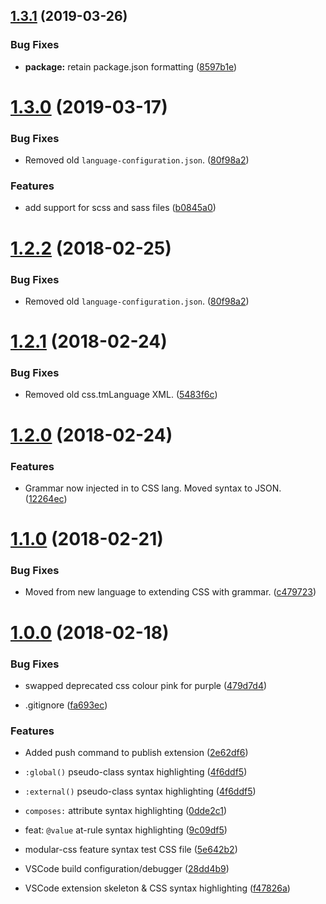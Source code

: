 ## [1.3.1](https://github.com/AndrewLeedham/vscode-modular-css/compare/v1.3.0...v1.3.1) (2019-03-26)


### Bug Fixes

* **package:** retain package.json formatting ([8597b1e](https://github.com/AndrewLeedham/vscode-modular-css/commit/8597b1e))

# [1.3.0](https://github.com/AndrewLeedham/vscode-modular-css/compare/v1.2.2...v1.3.0) (2019-03-17)


### Bug Fixes

* Removed old `language-configuration.json`. ([80f98a2](https://github.com/AndrewLeedham/vscode-modular-css/commit/80f98a2))


### Features

* add support for scss and sass files ([b0845a0](https://github.com/AndrewLeedham/vscode-modular-css/commit/b0845a0))


# [1.2.2](https://github.com/AndrewLeedham/vscode-modular-css/compare/v1.2.1...v1.2.2) (2018-02-25)


### Bug Fixes

* Removed old `language-configuration.json`. ([80f98a2](https://github.com/AndrewLeedham/vscode-modular-css/commit/80f98a2))


# [1.2.1](https://github.com/AndrewLeedham/vscode-modular-css/compare/v1.2.1...v1.2.1) (2018-02-24)


### Bug Fixes

* Removed old css.tmLanguage XML. ([5483f6c](https://github.com/AndrewLeedham/vscode-modular-css/commit/5483f6c))


# [1.2.0](https://github.com/AndrewLeedham/vscode-modular-css/compare/v1.2.1...v1.2.0) (2018-02-24)


### Features

* Grammar now injected in to CSS lang. Moved syntax to JSON. ([12264ec](https://github.com/AndrewLeedham/vscode-modular-css/commit/12264ec))


# [1.1.0](https://github.com/AndrewLeedham/vscode-modular-css/compare/v1.2.1...v1.1.0) (2018-02-21)


### Bug Fixes

* Moved from new language to extending CSS with grammar. ([c479723](https://github.com/AndrewLeedham/vscode-modular-css/commit/c479723))


# [1.0.0](https://github.com/AndrewLeedham/vscode-modular-css/commit/22af637) (2018-02-18)


### Bug Fixes

* swapped deprecated css colour pink for purple ([479d7d4](https://github.com/AndrewLeedham/vscode-modular-css/commit/479d7d4))

* .gitignore ([fa693ec](https://github.com/AndrewLeedham/vscode-modular-css/commit/fa693ec))

### Features

* Added push command to publish extension ([2e62df6](https://github.com/AndrewLeedham/vscode-modular-css/commit/2e62df6))

* `:global()` pseudo-class syntax highlighting ([4f6ddf5](https://github.com/AndrewLeedham/vscode-modular-css/commit/4f6ddf5))

* `:external()` pseudo-class syntax highlighting ([4f6ddf5](https://github.com/AndrewLeedham/vscode-modular-css/commit/4f6ddf5))

* `composes:` attribute syntax highlighting ([0dde2c1](https://github.com/AndrewLeedham/vscode-modular-css/commit/0dde2c1))

* feat: `@value` at-rule syntax highlighting ([9c09df5](https://github.com/AndrewLeedham/vscode-modular-css/commit/9c09df5))

* modular-css feature syntax test CSS file ([5e642b2](https://github.com/AndrewLeedham/vscode-modular-css/commit/5e642b2))

* VSCode build configuration/debugger ([28dd4b9](https://github.com/AndrewLeedham/vscode-modular-css/commit/28dd4b9))

* VSCode extension skeleton & CSS syntax highlighting ([f47826a](https://github.com/AndrewLeedham/vscode-modular-css/commit/f47826a))
